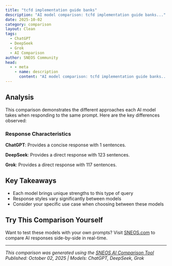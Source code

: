 ```yaml
---
title: "tcfd implementation guide banks"
description: "AI model comparison: tcfd implementation guide banks..."
date: 2025-10-02
category: comparison
layout: Clean
tags:
  - ChatGPT
  - DeepSeek
  - Grok
  - AI Comparison
author: SNEOS Community
head:
  - - meta
    - name: description
      content: "AI model comparison: tcfd implementation guide banks..."
---
```


<ChatComparison
  title="tcfd implementation guide banks"
  prompt="tcfd implementation guide banks"
  :responses='{
    "ChatGPT": "The Task Force on Climate-related Financial Disclosures (TCFD) provides guidelines aimed at helping organizations, including banks, disclose climate-related financial risks and opportunities. The following is a general overview of how banks can implement the TCFD recommendations:\n\n### TCFD Recommendations Overview\nThe TCFD recommendations are structured around four pillars:\n\n1. **Governance**\n   - Describe the organization’s governance structure and processes for managing climate-related risks and opportunities.\n   - Ensure that the board of directors is informed about climate-related issues and oversees the organization&#39;s response.\n\n2. **Strategy**\n   - Identify and assess climate-related risks and opportunities over the short, medium, and long term.\n   - Integrate these assessments into the organization’s business strategy and financial planning.\n   - Discuss the resilience of the organization’s strategy in relation to various climate-related scenarios.\n\n3. **Risk Management**\n   - Describe how the organization identifies, assesses, and manages climate-related risks.\n   - Integrate climate-related risk management into the organization&#39;s overall risk management framework.\n\n4. **Metrics and Targets**\n   - Disclose the metrics used to assess climate-related risks and opportunities.\n   - Set targets for managing climate-related risks and performance against those targets.\n   - Include Scope 1, Scope 2, and, if relevant, Scope 3 greenhouse gas emissions in disclosures.\n\n### Implementation Steps for Banks\n\n1. **Governance Framework:**\n   - Establish a climate governance structure that designates responsibility and accountability for climate-related issues.\n   - Integrate climate-related considerations into existing governance structures, including board discussions and risk committees.\n\n2. **Risk Assessment:**\n   - Perform a comprehensive assessment of climate-related risks (both physical and transition risks).\n   - Use climate scenarios to analyze potential impacts on loan portfolios, investment holdings, and overall operations.\n   - Consider regulations, market shifts, and reputational risks.\n\n3. **Strategy Development:**\n   - Align business strategies with climate resilience objectives, taking into account potential changes in customer behavior and regulatory environments.\n   - Explore new products and services that address climate change, like green financing and sustainability-linked loans.\n\n4. **Stakeholder Engagement:**\n   - Engage with stakeholders—including regulators, clients, and investors—to understand expectations for climate-related disclosures.\n   - Create a dialogue with customers on sustainability goals to assess their climate-related risks.\n\n5. **Metrics and Measurement:**\n   - Establish key metrics to evaluate exposures to climate risks.\n   - Calculate risks in various scenarios and establish performance metrics to monitor progress.\n   - Align disclosures with current best practices, including reflecting on TCFD’s suggestions.\n\n6. **Disclosure Practices:**\n   - Commit to transparent reporting through annual financial disclosures, sustainability reports, or dedicated climate disclosures.\n   - Ensure consistency in reporting formats and adopt technologies that facilitate climate-related data management.\n\n7. **Continuous Improvement:**\n   - Regularly review and refine governance structures, risk assessment processes, and strategy based on emerging risks, stakeholder feedback, and developments in climate science.\n   - Participate in industry coalitions focusing on climate finance and reporting, which can aid in sharing knowledge and best practices.\n\n8. **Capacity Building:**\n   - Train staff across relevant departments on climate-related risks and strategies.\n   - Consider the creation of dedicated teams or functions that focus on climate risk across lending, investment, and strategy areas.\n\n### Resources for Implementation\n- **TCFD Official Website**: Access to detailed guidance, resources, and best practices.\n- **Industry Associations**: Groups such as the Institute of International Finance (IIF) or the Banking Environment Initiative (BEI) may have sector-specific resources.\n- **Consulting Firms**: Partnerships with specialized consultants can help map out action steps and offer insights into best practices.\n\n### Conclusion\nImplementing TCFD recommendations requires a strategic approach tailored to the specific context of each bank. By focusing on governance, strategy, risk management, and transparent disclosures, banks can better navigate climate-related challenges and align with global sustainability objectives.",
    "DeepSeek": "Of course. Here is a comprehensive TCFD implementation guide tailored specifically for banks.\n\nThis guide breaks down the process into a structured, phased approach, recognizing that banks have unique exposures and play a critical role in the financial system.\n\n### **Why TCFD is Crucial for Banks**\n\nFor banks, TCFD is not just about reporting; it\u0027s about core risk management and strategic positioning.\n*   **Risk Management:** Identify and manage climate-related risks (transition and physical) in your loan book, investment portfolio, and operations.\n*   **Strategic Advantage:** Position yourself as a leader in sustainable finance, attracting clients and investors.\n*   **Regulatory Preparedity:** Stay ahead of rapidly evolving mandatory climate disclosure regulations (e.g., SEC in the US, ISSB globally, EBA in the EU).\n*   **Capital Allocation:** Make more informed lending and investment decisions in a decarbonizing economy.\n\n---\n\n### **Phased Implementation Guide for Banks**\n\n#### **Phase 1: Foundation \u0026 Governance (Months 1-3)**\n\n**Objective:** Establish internal responsibility and build foundational knowledge.\n\n1.  **Secure Senior Management \u0026 Board Buy-in:**\n    *   Present the business case: link TCFD to financial stability, reputation, and regulatory requirements.\n    *   Appoint a senior sponsor (e.g., Chief Risk Officer, CFO, or CEO).\n\n2.  **Establish Governance Structures:**\n    *   **Board-Level Oversight:** Clearly define the board\u0027s role in overseeing climate-related risks and opportunities. This is a core TCFD requirement. The board\u0027s risk committee is often the most appropriate body.\n    *   **Management Responsibility:** Assign a cross-functional working group with representatives from **Risk, Finance, Strategy, Credit, ESG, and Communications**.\n\n3.  **Conduct a TCFD Readiness Assessment:**\n    *   Benchmark your current disclosures against the 11 recommended TCFD disclosures.\n    *   Identify gaps in data, processes, and expertise.\n\n#### **Phase 2: Strategy \u0026 Risk Management (Months 4-9)**\n\n**Objective:** Integrate climate into your core business strategy and risk management framework.\n\n1.  **Identify Climate-Related Risks \u0026 Opportunities:**\n    *   **Risks:**\n        *   **Transition Risks:** Policy (carbon taxes), technology (low-carbon disruption), market (shift in sentiment), reputational.\n        *   **Physical Risks:** Acute (floods, storms) and Chronic (sea-level rise, temperature shifts).\n    *   **Opportunities:** Resource efficiency, sustainable finance products (green bonds, sustainability-linked loans), new green technologies, resilience-building services.\n\n2.  **Assess Impact on Business, Strategy, and Financial Planning:**\n    *   **Scenario Analysis (Critical for Banks):** This is the most complex but essential step.\n        *   **Start Simple:** Use established scenarios like the NGFS (Network for Greening the Financial System) scenarios \u2013 *Net Zero 2050, Delayed Transition, Current Policies*.\n        *   **Focus on Material Portfolios:** Begin with the most exposed sectors (e.g., oil \u0026 gas, real estate, power generation, automotive, agriculture).\n        *   **Assess Impact:** Quantify the potential impact on Probability of Default (PD) and Loss Given Default (LGD) for these portfolios under different scenarios.\n    *   **Strategy Resilience:** Test your bank\u0027s business strategy against these different climate scenarios. Is it resilient under a \u003C2\u00B0C world? A 3\u00B0C world?\n\n3.  **Integrate into Existing Risk Management Frameworks:**\n    *   Don\u0027t create a separate \u0022climate risk\u0022 silo. Integrate climate risks into your existing **Credit Risk, Market Risk, and Operational Risk** frameworks.\n    *   Update credit policies and underwriting criteria to include climate risk factors.\n\n#### **Phase 3: Metrics \u0026 Targets (Months 6-12)**\n\n**Objective:** Define and calculate the key metrics to track performance and risk exposure.\n\n1.  **Select Key Metrics:**\n    *   **Cross-Industry Metrics:** GHG Emissions (Scopes 1, 2, and critically, **Scope 3** from financing activities).\n    *   **Bank-Specific Metrics:**\n        *   **Financed Emissions:** The GHG emissions of your loan and investment portfolio. Start with the most material sectors using established methodologies (e.g., PCAF Standard).\n        *   **Green Asset Ratio / Brown Asset Ratio:** The proportion of your portfolio aligned with green vs. brown (carbon-intensive) activities (relevant in the EU).\n        *   **Climate Risk Exposure:** Concentration of credit exposure to high-risk sectors (e.g., % of loan book to fossil fuels).\n        *   **Carbon-Related Assets:** Value of assets vulnerable to transition risks.\n\n2.  **Set Targets:**\n    *   **Portfolio-Level Targets:** Set targets to align your portfolio with the Paris Agreement (e.g., using Science-Based Targets for Financial Institutions (SBTi FI)).\n    *   **Operational Targets:** Commit to net-zero for your own operations (Scopes 1 \u0026 2).\n    *   **Client Engagement Targets:** Track the number of clients you engage with on their climate transition plans.\n\n#### **Phase 4: Disclosure \u0026 Communication (Ongoing)**\n\n**Objective:** Communicate your findings effectively to stakeholders.\n\n1.  **Choose Reporting Vehicles:**\n    *   **Annual Report \u0026 Form 10-K:** For material financial impacts, as required by regulators.\n    *   **Sustainability Report or TCFD Standalone Report:** A dedicated space for a comprehensive narrative.\n    *   **Website \u0026 Investor Presentations:** For broader communication.\n\n2.  **Structure Your TCFD Report:**\n    *   Follow the four core TCFD pillars: **Governance, Strategy, Risk Management, and Metrics \u0026 Targets**.\n    *   Be transparent about methodologies, assumptions, and limitations (e.g., \u0022Our financed emissions calculation for the oil \u0026 gas sector covers X% of our portfolio and is based on Y methodology\u0022).\n    *   Use clear, concise language and data visualizations.\n\n---\n\n### **Bank-Specific Challenges \u0026 How to Overcome Them**\n\n| Challenge | Description | Mitigation Strategy |\n| :--- | :--- | :--- |\n| **Data Availability \u0026 Quality** | Client-level data for Scope 3 financed emissions is often unavailable or inconsistent. | 1. Start with high-risk, publicly listed clients where data is available. \u003Cbr\u003E2. Use sector-average data as a starting point (e.g., from IEA, PCAF). \u003Cbr\u003E3. Develop client engagement programs to request data. |\n| **Methodological Complexity** | Calculating financed emissions and conducting scenario analysis is technically complex. | 1. Leverage the **Partnership for Carbon Accounting Financials (PCAF)** Standard for financed emissions. \u003Cbr\u003E2. Use third-party tools and data providers (e.g., MSCI, S\u0026P, Bloomberg). \u003Cbr\u003E3. Participate in industry forums and working groups to share best practices. |\n| **Scenario Analysis** | Translating macro climate scenarios into micro-level financial impacts is challenging. | 1. Start qualitatively before moving to quantitative. \u003Cbr\u003E2. Focus on a few key sectors and use simplified, off-the-shelf scenarios (NGFS). \u003Cbr\u003E3. Collaborate with your risk modeling team to adapt existing models. |\n| **Client Engagement** | Discussing transition plans and climate risks with clients can be sensitive. | 1. Frame it as a joint risk management and opportunity exploration exercise. \u003Cbr\u003E2. Develop a phased engagement strategy, starting with your largest emitters. \u003Cbr\u003E3. Offer support and resources to help clients develop their own capabilities. |\n\n### **Key Resources for Banks**\n\n*   **TCFD Knowledge Hub:** The official [TCFD website](https://www.fsb-tcfd.org/) with all official guidance and examples.\n*   **Partnership for Carbon Accounting Financials (PCAF):** The global standard for [calculating financed emissions](https://carbonaccountingfinancials.com/).\n*   **Network for Greening the Financial System (NGFS):** Source for critical [climate scenarios](https://www.ngfs.net/ngfs-scenarios-portal/) for risk assessment.\n*   **Science Based Targets initiative (SBTi):** Provides the [Financial Institutions\u0027 Net-Zero Standard](https://sciencebasedtargets.org/sectors/financial-institutions) for setting credible targets.\n*   **UNEP FI:** Offers extensive guidance, including [The Principles for Responsible Banking](https://www.unepfi.org/banking/bankingprinciples/) and implementation tools.\n\n### **Conclusion**\n\nImplementing TCFD is a multi-year journey for a bank, not a one-off project. The key is to **start now, prioritize, and iterate.** Begin with governance and a qualitative assessment of your most material exposures. Gradually build your data, methodologies, and quantitative analysis capabilities. By embedding TCFD recommendations, banks can future-proof their business, fulfill their fiduciary duty, and play a pivotal role in financing the transition to a sustainable economy.",
    "Grok": "Implementing the Task Force on Climate-related Financial Disclosures (TCFD) recommendations is a structured process for banks and financial institutions to assess and disclose climate-related risks and opportunities. The TCFD framework, established by the Financial Stability Board (FSB), provides a set of recommendations to help organizations disclose consistent, comparable, and reliable information on climate-related financial risks. For banks, this is particularly important due to their exposure to credit, market, and operational risks influenced by climate change.\n\nBelow is a guide for banks to implement the TCFD recommendations, structured around the four core pillars: **Governance, Strategy, Risk Management, and Metrics \u0026 Targets**. Additionally, I will include practical steps and considerations specific to the banking sector.\n\n---\n\n### 1. Governance\n**Objective**: Establish oversight of climate-related risks and opportunities at the board and management levels.\n\n- **Board Oversight**:\n  - Ensure the board of directors or a dedicated committee has oversight of climate-related issues.\n  - Define clear roles and responsibilities for board members to integrate climate considerations into decision-making.\n  - Provide training for board members on climate risks, regulatory trends, and TCFD requirements.\n\n- **Management\u0027s Role**:\n  - Assign senior management accountability for assessing and managing climate risks (e.g., Chief Risk Officer or Chief Sustainability Officer).\n  - Establish a cross-functional climate task force or working group (e.g., risk, strategy, and sustainability teams) to coordinate TCFD implementation.\n  - Integrate climate-related considerations into regular reporting to senior management.\n\n- **Bank-Specific Actions**:\n  - Update corporate governance policies to include climate risk as a strategic priority, aligning with regulatory expectations (e.g., Basel Committee on Banking Supervision guidelines).\n  - Engage with regulators and industry bodies to understand evolving expectations for climate disclosure.\n\n---\n\n### 2. Strategy\n**Objective**: Identify the actual and potential impacts of climate-related risks and opportunities on the bank\u2019s business, strategy, and financial planning.\n\n- **Identify Climate-Related Risks and Opportunities**:\n  - Assess **physical risks** (e.g., extreme weather events impacting loan portfolios or branch operations) and **transition risks** (e.g., policy changes, carbon pricing, or shifts to low-carbon technologies affecting client industries).\n  - Identify opportunities, such as financing green projects (renewable energy, energy efficiency) or offering sustainable financial products.\n\n- **Scenario Analysis**:\n  - Conduct scenario analysis to evaluate the impact of different climate scenarios (e.g., 1.5\u00B0C, 2\u00B0C, or business-as-usual scenarios) on the bank\u2019s portfolio and operations.\n  - Use frameworks like the Network for Greening the Financial System (NGFS) scenarios or tools provided by third-party vendors to simulate impacts on credit risk, market risk, and liquidity.\n  - Consider both short-term (1-3 years) and long-term (10-30 years) time horizons.\n\n- **Integrate into Strategic Planning**:\n  - Incorporate climate considerations into the bank\u2019s strategic planning, including capital allocation, product development, and client engagement strategies.\n  - Align with international frameworks like the Paris Agreement to set net-zero targets or decarbonization goals.\n\n- **Bank-Specific Actions**:\n  - Assess exposure to high-carbon sectors (e.g., oil \u0026 gas, coal, or heavy industry) in loan portfolios and develop strategies to mitigate stranded asset risks.\n  - Develop green finance products (e.g., green bonds, sustainability-linked loans) to capitalize on market opportunities.\n\n---\n\n### 3. Risk Management\n**Objective**: Describe how the bank identifies, assesses, and manages climate-related risks.\n\n- **Identify and Assess Risks**:\n  - Integrate climate risk into existing risk management frameworks (e.g., credit risk, market risk, operational risk).\n  - Develop methodologies to quantify climate risk exposure, such as stress testing loan portfolios under climate scenarios or mapping physical risks to geographic exposures.\n  - Use data and analytics to assess client-level risks (e.g., sector-specific carbon intensity or vulnerability to climate policy changes).\n\n- **Manage Risks**:\n  - Update credit underwriting policies to include climate risk factors (e.g., requiring clients to disclose carbon emissions or transition plans).\n  - Set risk appetite statements for climate-related exposures (e.g., limits on lending to fossil fuel sectors).\n  - Engage with clients to support their transition to low-carbon business models.\n\n- **Bank-Specific Actions**:\n  - Align with regulatory expectations, such as the European Central Bank (ECB) or Bank of England (BoE) guidelines on climate risk integration.\n  - Collaborate with industry peers through initiatives like the UNEP FI Principles for Responsible Banking to share best practices on climate risk management.\n\n---\n\n### 4. Metrics and Targets\n**Objective**: Disclose the metrics and targets used to assess and manage climate-related risks and opportunities.\n\n- **Develop Metrics**:\n  - Measure and report greenhouse gas (GHG) emissions across Scope 1 (direct emissions), Scope 2 (indirect emissions from purchased energy), and Scope 3 (financed emissions from lending and investment activities).\n  - Use standardized methodologies like the Partnership for Carbon Accounting Financials (PCAF) to calculate financed emissions.\n  - Track portfolio exposure to high-carbon sectors and green finance activities (e.g., percentage of loans aligned with net-zero goals).\n\n- **Set Targets**:\n  - Establish science-based targets aligned with the Science Based Targets initiative (SBTi) for financial institutions.\n  - Define interim and long-term goals for reducing financed emissions (e.g., net-zero by 2050 with specific milestones).\n  - Set targets for increasing green finance (e.g., percentage of loan book dedicated to sustainable projects).\n\n- **Disclose Performance**:\n  - Include climate-related metrics in annual reports, sustainability reports, or dedicated TCFD reports.\n  - Provide transparent information on progress toward targets and methodologies used for calculations.\n\n- **Bank-Specific Actions**:\n  - Prioritize Scope 3 emissions, as financed emissions often represent the largest share of a bank\u2019s carbon footprint.\n  - Use data from clients and third-party providers to improve the accuracy of emissions calculations, addressing data gaps over time.\n\n---\n\n### Practical Steps for TCFD Implementation in Banks\n\n1. **Gap Analysis and Roadmap**:\n   - Conduct a gap analysis to assess current capabilities against TCFD recommendations.\n   - Develop a multi-year roadmap for implementation, prioritizing areas like governance and risk management in the short term and scenario analysis in the medium term.\n\n2. **Stakeholder Engagement**:\n   - Engage with internal stakeholders (e.g., risk, compliance, and business units) to build awareness and alignment on TCFD goals.\n   - Communicate with clients to gather data on their climate strategies and emissions, facilitating better risk assessments.\n\n3. **Capacity Building**:\n   - Train staff on climate risk concepts, TCFD requirements, and tools for assessment (e.g., scenario analysis, emissions modeling).\n   - Build partnerships with consultants or technology providers to enhance data collection and analytics capabilities.\n\n4. **Regulatory Alignment**:\n   - Monitor and align with evolving regulatory requirements for climate disclosure (e.g., EU Sustainable Finance Disclosure Regulation (SFDR), ECB climate stress tests).\n   - Participate in industry initiatives to stay updated on best practices (e.g., UNEP FI, TCFD Knowledge Hub).\n\n5. **Reporting and Disclosure**:\n   - Start with qualitative disclosures on governance and strategy, gradually incorporating quantitative data on metrics and targets as capabilities improve.\n   - Ensure disclosures are consistent with other frameworks, such as the Global Reporting Initiative (GRI) or Sustainability Accounting Standards Board (SASB).\n\n---\n\n### Challenges for Banks in TCFD Implementation\n- **Data Availability**: Obtaining reliable client data for Scope 3 emissions calculations can be challenging. Banks may need to rely on proxies or engage clients for better disclosure.\n- **Scenario Analysis Complexity**: Modeling long-term climate scenarios requires expertise and robust data, which may be resource-intensive.\n- **Regulatory Variability**: Different jurisdictions have varying requirements for climate disclosure, creating compliance complexities for global banks.\n- **Integration into Operations**: Embedding climate risk into day-to-day operations (e.g., loan origination, pricing) requires significant process changes.\n\n---\n\n### Resources and Tools for Banks\n- **TCFD Official Resources**: The TCFD website offers implementation guides, case studies, and sector-specific guidance.\n- **PCAF**: Provides methodologies for calculating financed emissions.\n- **NGFS Scenarios**: Offers climate scenarios for stress testing and risk assessment.\n- **UNEP FI**: Provides frameworks and peer learning opportunities for responsible banking.\n- **Third-Party Tools**: Vendors like MSCI, Trucost, and Bloomberg offer data and analytics for climate risk assessment.\n\n---\n\n### Conclusion\nImplementing TCFD recommendations enables banks to better understand and manage climate-related risks while positioning themselves as leaders in sustainable finance. By following a structured approach across governance, strategy, risk management, and metrics, banks can build resilience to climate impacts, meet stakeholder expectations, and contribute to a low-carbon economy. Starting with foundational elements and progressively enhancing disclosures over time is a practical way to ensure compliance and meaningful impact."
  }'
  published-date="09:31"
/>

## Analysis

This comparison demonstrates the different approaches each AI model takes when responding to the same prompt. Here are the key differences observed:

### Response Characteristics

**ChatGPT**: Provides a concise response with 1 sentences. 

**DeepSeek**: Provides a direct response with 123 sentences. 

**Grok**: Provides a direct response with 117 sentences. 

## Key Takeaways

- Each model brings unique strengths to this type of query
- Response styles vary significantly between models
- Consider your specific use case when choosing between these models

## Try This Comparison Yourself

Want to test these models with your own prompts? Visit [SNEOS.com](https://sneos.com) to compare AI responses side-by-side in real-time.

---

*This comparison was generated using the [SNEOS AI Comparison Tool](https://sneos.com)*
*Published: October 02, 2025 | Models: ChatGPT, DeepSeek, Grok*
